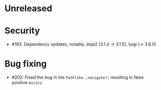 # Unreleased

# Security

* #193: Dependency updates, notably Jinja2 (3.1.4 -> 3.1.5), luigi (-> 3.6.0)

# Bug fixing

* #202: Fixed the bug in the `Pathlike._navigate()` resulting in false positive `exists`.
